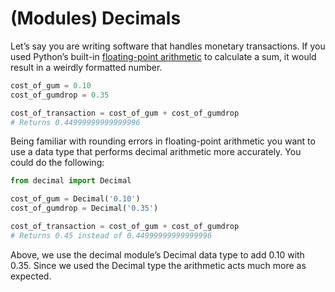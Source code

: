 # (Modules) Decimals

Let’s say you are writing software that handles monetary transactions. If you used Python’s built-in [floating-point arithmetic](https://en.wikipedia.org/wiki/Floating-point_arithmetic) to calculate a sum, it would result in a weirdly formatted number.

```py
cost_of_gum = 0.10
cost_of_gumdrop = 0.35

cost_of_transaction = cost_of_gum + cost_of_gumdrop
# Returns 0.44999999999999996
```

Being familiar with rounding errors in floating-point arithmetic you want to use a data type that performs decimal arithmetic more accurately. You could do the following:
```py
from decimal import Decimal

cost_of_gum = Decimal('0.10')
cost_of_gumdrop = Decimal('0.35')

cost_of_transaction = cost_of_gum + cost_of_gumdrop
# Returns 0.45 instead of 0.44999999999999996
```

Above, we use the decimal module’s Decimal data type to add 0.10 with 0.35. Since we used the Decimal type the arithmetic acts much more as expected.



